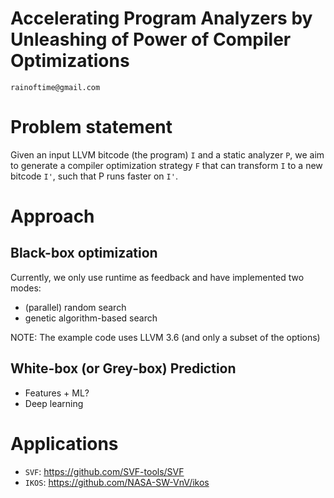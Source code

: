 # Accelerating Program Analyzers by Unleashing of Power of Compiler Optimizations

`rainoftime@gmail.com`

# Problem statement

Given an input LLVM bitcode (the program) `I` and a static analyzer `P`,
we aim to generate a compiler optimization strategy `F` that can transform `I` to a new bitcode `I'`,
such that P runs faster on `I'`.


# Approach
## Black-box optimization

Currently, we only use runtime as feedback and have implemented two modes:

- (parallel) random search
- genetic algorithm-based search

NOTE: The example code uses LLVM 3.6 (and only a subset of the options)

## White-box (or Grey-box) Prediction

- Features + ML?
- Deep learning

# Applications

- `SVF`: https://github.com/SVF-tools/SVF
- `IKOS`: https://github.com/NASA-SW-VnV/ikos
